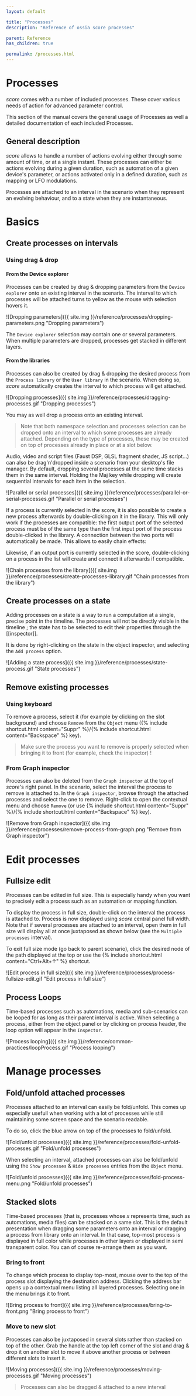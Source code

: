 ```yaml
---
layout: default

title: "Processes"
description: "Reference of ossia score processes"

parent: Reference
has_children: true

permalink: /processes.html
---
```


# Processes

*score* comes with a number of included processes. These cover various needs of action for advanced parameter control.

This section of the manual covers the general usage of Processes as well a detailed documentation of each included Processes.

## General description

*score* allows to handle a number of actions evolving either through some amount of time, or at a single instant. These processes can either be actions evolving during a given duration, such as automation of a given device's parameter, or actions activated only in a defined duration, such as mapping or LFO modulations.

Processes are attached to an interval in the scenario when they represent an evolving behaviour, and to a state when they are instantaneous.


# Basics

## Create processes on intervals

### Using drag & drop

#### From the Device explorer

Processes can be created by drag & dropping parameters from the `Device explorer` onto an existing interval in the scenario. The interval to which processes will be attached turns to yellow as the mouse with selection hovers it.

![Dropping parameters]({{ site.img }}/reference/processes/dropping-parameters.png "Dropping parameters")

The `Device explorer` selection may contain one or several parameters. When multiple parameters are dropped, processes get stacked in different layers.

#### From the libraries

Processes can also be created by drag & dropping the desired process from the `Process library` or the `User library` in the scenario. When doing so, *score* automatically creates the interval to which process will get attached.

![Dropping processes]({{ site.img }}/reference/processes/dragging-processes.gif "Dropping processes")

You may as well drop a process onto an existing interval.

> Note that both namespace selection and processes selection can be dropped onto an interval to which some processes are already attached. Depending on the type of processes, these may be created on top of processes already in place or at a slot below.

Audio, video and script files (Faust DSP, GLSL fragment shader, JS script...) can also be drag'n'dropped inside a scenario from your desktop's file manager.
By default, dropping several processes at the same time stacks them in the same interval.
Holding the Maj key while dropping will create sequential intervals for each item in the selection.

![Parallel or serial processes]({{ site.img }}/reference/processes/parallel-or-serial-processes.gif "Parallel or serial processes")

If a process is currently selected in the score, it is also possible to create a new process afterwards by double-clicking on it in the library.
This will only work if the processes are compatible: the first output port of the selected process must be of the same type than the first 
input port of the process double-clicked in the library. A connection between the two ports will automatically be made. This allows to easily chain effects: 

Likewise, if an output port is currently selected in the score, double-clicking on a process in the list will create and connect it afterwards if compatible.

![Chain processes from the library]({{ site.img }}/reference/processes/create-processes-library.gif "Chain processes from the library")

## Create processes on a state

Adding processes on a state is a way to run a computation at a single, precise point in the timeline. The processes will not be directly visible in the timeline ; the state has to be selected to edit their properties through the [[inspector]].

It is done by right-clicking on the state in the object inspector, and selecting the `Add process` option.

![Adding a state process]({{ site.img }}/reference/processes/state-process.gif "State processes")

<!-- ### TODO Object menu -->

## Remove existing processes

### Using keyboard

To remove a process, select it (for example by clicking on the slot background) and choose `Remove` from the `Object` menu ({% include shortcut.html content="Suppr" %}/{% include shortcut.html content="Backspace" %} key).

> Make sure the process you want to remove is properly selected when bringing it to front (for example, check the inspector) !

### From Graph inspector

Processes can also be deleted from the `Graph inspector` at the top of *score*'s right panel. In the scenario, select the interval the process to remove is attached to. In the `Graph inspector`, browse through the attached processes and select the one to remove. Right-click to open the contextual menu and choose `Remove` (or use {% include shortcut.html content="Suppr" %}/{% include shortcut.html content="Backspace" %} key).

![Remove from Graph inspector]({{ site.img }}/reference/processes/remove-process-from-graph.png "Remove from Graph inspector")


# Edit processes

## Fullsize edit

Processes can be edited in full size. This is especially handy when you want to precisely edit a process such as an automation or mapping function.

To display the process in full size, double-click on the interval the process is attached to. Process is now displayed using *score* central panel full width. Note that if several processes are attached to an interval, open them in full size will display all at once juxtaposed as shown below (see the `Multiple processes` interval).

To exit full size mode (go back to parent scenario), click the desired node of the path displayed at the top or use the {% include shortcut.html content="Ctrl+Alt+↑" %} shortcut.

![Edit process in full size]({{ site.img }}/reference/processes/process-fullsize-edit.gif "Edit process in full size")

## Process Loops

Time-based processes such as automations, media and sub-scenarios can be looped for as long as their parent interval is active. When selecting a process, either from the object panel
or by clicking on process header, the loop option will appear in the `Inspector`.

![Process looping]({{ site.img }}/reference/common-practices/loopProcess.gif "Process looping")

# Manage processes

## Fold/unfold attached processes

Processes attached to an interval can easily be fold/unfold. This comes up especially usefull when working with a lot of processes while still maintaining some screen space and the scenario readable.

To do so, click the blue arrow on top of the processes to fold/unfold.

![Fold/unfold processes]({{ site.img }}/reference/processes/fold-unfold-processes.gif "Fold/unfold processes")

When selecting an interval, attached processes can also be fold/unfold using the `Show processes` & `Hide processes` entries from the `Object` menu.

![Fold/unfold processes]({{ site.img }}/reference/processes/fold-process-menu.png "Fold/unfold processes")


<!-- TODO (or NOT TO DO...) contextual menu
TODO (or NOT TO DO...) View menu -->

## Stacked slots

Time-based processes (that is, processes whose *x* represents time, such as automations, media files) can be stacked on a same slot. This is the default presentation when dragging some parameters onto an interval or dragging a process from library onto an interval. In that case, top-most process is displayed in full color while processes in other layers or displayed in semi transparent color. You can of course re-arrange them as you want.

### Bring to front

To change which process to display top-most, mouse over to the top of the process slot displaying the destination address. Clicking the address bar opens up a contextual menu listing all layered processes. Selecting one in the menu brings it to front.

![Bring process to front]({{ site.img }}/reference/processes/bring-to-front.png "Bring process to front")


### Move to new slot

Processes can also be juxtaposed in several slots rather than stacked on top of the other. Grab the handle at the top left corner of the slot and drag & drop it on another slot to move it above another process or between different slots to insert it.

![Moving processes]({{ site.img }}/reference/processes/moving-processes.gif "Moving processes")


> Processes can also be dragged & attached to a new interval

<!-- TODO ### Patchable processes -->